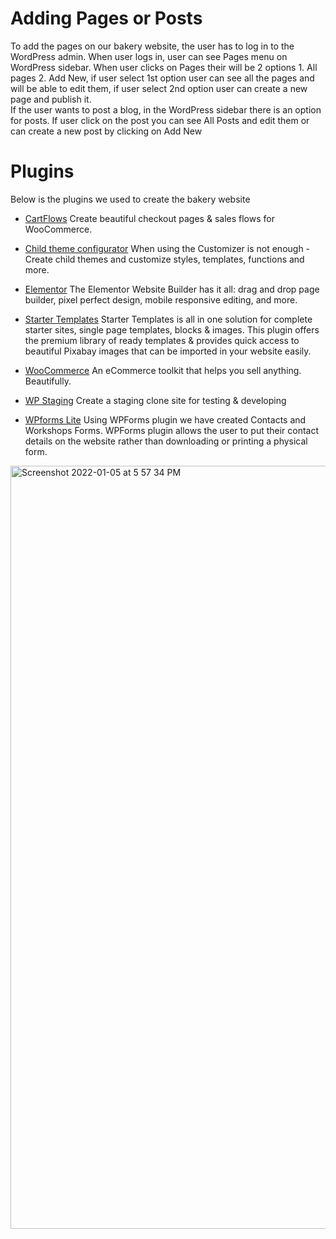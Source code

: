# Adding Pages or Posts

To add the pages on our bakery website, the user has to log in to the WordPress admin. When user logs in, user can see Pages menu on WordPress sidebar. When user clicks on Pages their will be 2 options 1. All pages 2. Add New, if user select 1st option user can see all the pages and will be able to edit them, if user select 2nd option user can create a new page and publish it. <br/>
If the user wants to post a blog, in the WordPress sidebar there is an option for posts. If user click on the post you can see All Posts and edit them or can create a new post by clicking on Add New

# Plugins
Below is the plugins we used to create the bakery website 

* [CartFlows](https://wordpress.org/plugins/cartflows/) Create beautiful checkout pages & sales flows for WooCommerce.


* [Child theme configurator](https://wordpress.org/plugins/child-theme-configurator/) When using the Customizer is not enough - Create child themes and customize styles, templates, functions and more.


* [Elementor](https://wordpress.org/plugins/elementor/) The Elementor Website Builder has it all: drag and drop page builder, pixel perfect design, mobile responsive editing, and more.


* [Starter Templates](https://wordpress.org/plugins/astra-sites/) Starter Templates is all in one solution for complete starter sites, single page templates, blocks & images. This plugin offers the premium library of ready templates & provides quick access to beautiful Pixabay images that can be imported in your website easily.


* [WooCommerce](https://wordpress.org/plugins/woocommerce/) An eCommerce toolkit that helps you sell anything. Beautifully.


* [WP Staging](https://wordpress.org/plugins/wp-staging/) Create a staging clone site for testing & developing


* [WPforms Lite](https://wpforms.com/)
Using WPForms plugin we have created Contacts and Workshops Forms. WPForms plugin allows the user to put their contact details on the website rather than downloading or printing a physical form.


<img width="1221" alt="Screenshot 2022-01-05 at 5 57 34 PM" src="https://user-images.githubusercontent.com/68360382/148569110-19b8474d-b338-4c78-bee8-312c246dafa2.png">

